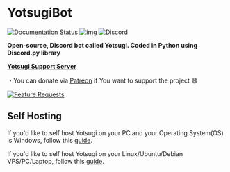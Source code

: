 # YotsugiBot
[![Documentation Status](https://readthedocs.org/projects/yotsugi-bot/badge/?version=latest)](http://yotsugibot.readthedocs.io/en/latest/?badge=latest)
![img](https://ci.appveyor.com/api/projects/status/gmu6b3ltc80hr3k9?svg=true)
[![Discord](https://discordapp.com/api/guilds/239669568061046785/widget.png)](https://discord.gg/Fj9uwmT)


**Open-source, Discord bot called Yotsugi. Coded in Python using Discord.py library**



[**Yotsugi Support Server**](https://discord.gg/Fj9uwmT)


・You can donate via [Patreon](https://www.patreon.com/YotsugiBot) if You want to support the project 😄

[![Feature Requests](http://feathub.com/Kyousei/YotsugiBot?format=svg)](http://feathub.com/Kyousei/YotsugiBot)




## Self Hosting

If you'd like to self host Yotsugi on your PC and your Operating System(OS) is Windows, follow this [guide](https://github.com/Kyousei/YotsugiBot/wiki/Windows-Self-Hosting-Guide).

If you'd like to self host Yotsugi on your Linux/Ubuntu/Debian VPS/PC/Laptop, follow this [guide](https://github.com/Kyousei/YotsugiBot/wiki/Linux-Self-Hosting-Guide).
